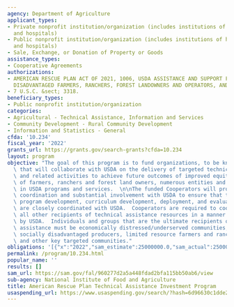 ```yaml
---
agency: Department of Agriculture
applicant_types:
- Private nonprofit institution/organization (includes institutions of higher education
  and hospitals)
- Public nonprofit institution/organization (includes institutions of higher education
  and hospitals)
- Sale, Exchange, or Donation of Property or Goods
assistance_types:
- Cooperative Agreements
authorizations:
- AMERICAN RESCUE PLAN ACT OF 2021, 1006, USDA ASSISTANCE AND SUPPORT FOR SOCIALLY
  DISADVANTAGED FARMERS, RANCHERS, FOREST LANDOWNERS AND OPERATORS, AND GROUPS.
- 7 U.S.C. &sect; 3318.
beneficiary_types:
- Public nonprofit institution/organization
categories:
- Agricultural - Technical Assistance, Information and Services
- Community Development - Rural Community Development
- Information and Statistics - General
cfda: '10.234'
fiscal_year: '2022'
grants_url: https://grants.gov/search-grants?cfda=10.234
layout: program
objective: "The goal of this program is to fund organizations, to be known as Cooperators,\
  \ that will collaborate with USDA on the delivery of targeted technical assistance\
  \ and related activities to achieve future outcomes of improved equitable participation\
  \ of farmers, ranchers and forest land owners, numerous entities and individuals\
  \ in USDA programs and services.  \n\nThe funded Cooperators will provide ongoing\
  \ coordination and substantial involvement with USDA to ensure that the plans for\
  \ program development, curriculum development, deployment, and evaluation of impact\
  \ are closely coordinated with USDA.  Cooperators are required to coordinate with\
  \ all other recipients of technical assistance resources in a manner as determined\
  \ by USDA.  Individuals and groups that are the ultimate recipients of the technical\
  \ assistance must be economically distressed/underserved communities, including\
  \ socially disadvantaged producers, limited resource farmers and ranchers, veterans,\
  \ and other key targeted communities."
obligations: '[{"x":"2022","sam_estimate":25000000.0,"sam_actual":25000000.0,"usa_spending_actual":993611.0},{"x":"2023","sam_estimate":1850000.0,"sam_actual":0.0,"usa_spending_actual":3498615.0},{"x":"2024","sam_estimate":0.0,"sam_actual":0.0,"usa_spending_actual":275455.0}]'
permalink: /program/10.234.html
popular_name: ''
results: []
sam_url: https://sam.gov/fal/960277d2a5a448fdad2bfa115bb50ab6/view
sub-agency: National Institute of Food and Agriculture
title: American Rescue Plan Technical Assistance Investment Program
usaspending_url: https://www.usaspending.gov/search/?hash=6d96630c1dde2284233008bcc11ca20a
---
```

